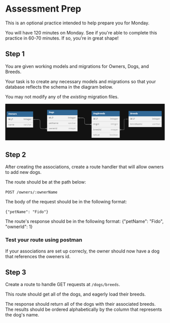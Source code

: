 # Assessment Prep

This is an optional practice intended to help prepare you for Monday.

You will have 120 minutes on Monday.  See if you're able to complete this practice in 60-70 minutes. If so, you're in great shape!

## Step 1
You are given working models and migrations for Owners, Dogs, and Breeds.

Your task is to create any necessary models and migrations so that your database reflects the schema in the diagram below.

You may not modify any of the _existing_ migration files.

![alt text](image.png)

## Step 2

After creating the associations, create a route handler that will allow owners to add new dogs.

The route should be at the path below:

`POST /owners/:ownerName`

The body of the request should be in the following format:

`{"petName": "Fido"}`


The route's response should be in the following format:
{"petName": "Fido", "ownerId": 1}


### Test your route using postman

If your associations are set up correcly, the owner should now have a dog that references the oweners id.


## Step 3

Create a route to handle GET requests at `/dogs/breeds`.

This route should get all of the dogs, and eagerly load their breeds.

The response should return all of the dogs with their associated breeds.  The results should be ordered alphabetically by the column that represents the dog's name.
